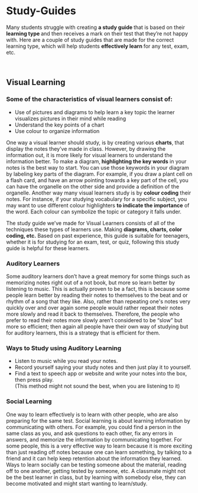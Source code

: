 # Study-Guides
<!DOCTYPE html>
<html>
    <head>
        <meta charset="utf-8">
    </head>
    <body>
<p> Many students struggle with creating <strong>a study guide </strong>that is based on their <strong> learning type </strong> and then receives a mark on their test that they’re not happy with. Here are a couple of study guides that are made for the correct learning type, which will help students <strong> effectively learn </strong> for any test, exam, etc.</p> 
<br> <h2> Visual Learning</h2>


<h3> Some of the characteristics of visual learners consist of:</h3>
<ul>
    <li>Use of pictures and diagrams to help learn a key topic the learner visualizes pictures in their mind while reading </li> 
    <li>Understand the key points of a chart</li>
    <li>Use colour to organize information</li>
</ul>
<p>One way a visual learner should study, is by creating various <strong>charts</strong>, that display the notes they’ve made in class. However, by drawing the information out, it is more likely for visual learners to understand the information better. To make a diagram,<strong> highlighting the key words</strong> in your notes is the best way to start. You can use those keywords in your diagram by labeling key parts of the diagram. For example, if you draw a plant cell on a flash card, and have an arrow pointing towards a key part of the cell, you can have the organelle on the other side and provide a definition of the organelle. Another way many visual learners study is by <strong>colour coding</strong> their notes. For instance, if your studying vocabulary for a specific subject, you may want to use different colour highlighters <strong>to indicate the importance</strong> of the word. Each colour can symbolize the topic or category it falls under.</p>

<p1>The study guide we’ve made for <strong2> Visual Learners </strong2> consists of all of the techniques these types of learners use. Making <strong> diagrams, charts,<strong3 id="color"> color </strong3> coding, etc.</strong> Based on past experience, this guide is suitable for teenagers, whether it is for studying for an exam, test, or quiz, following this study guide is helpful for these learners. </p1>


   

<h3>Auditory Learners</h3>

<p>Some auditory learners don’t have a great memory for some things such as memorizing notes right out of a not book, but more so learn better by listening to music. This is actually proven to be a fact, this is because some people learn better by reading their notes to themselves to the beat and or rhythm of a song that they like. Also, rather than repeating one's notes very quickly over and over again some people would rather repeat their notes more slowly and read it back to themselves. Therefore, the people who prefer to read their notes more slowly aren’t considered to be “slow” but more so efficient; then again all people have their own way of studying but for auditory learners, this is a strategy that is efficient for them.
<p>
    <h3> Ways to Study using Auditory Learning </h3>
   <ul>
       <li> Listen to music while you read your notes. </li>
       <li> Record yourself saying your study notes and then just play it to yourself. </li>
       <li> Find a text to speech app or website and write your notes into the box, then press play. <br>
           (This method might not sound the best, when you are listening to it) </li>
   </ul>
       
 <h3> Social Learning </h3>
 
 <p5> One way to learn effectively is to learn with other people, who are also preparing for the same test. Social learning is about learning information by communicating with others. For example, you could find a person in the same class as you, and ask questions to each other, fix any errors in answers, and memorize the information by communicating together. For some people, this is a very effective way to learn because it is more exciting than just reading off notes because one can learn something, by talking to a friend and it can help keep retention about the information they learned. Ways to learn socially can be testing someone about the material, reading off to one another, getting tested by someone, etc. A classmate might not be the best learner in class, but by learning with somebody else, they can become motivated and might start wanting to learn/study. </p5>

</body>
    
 
    
    
</html>

